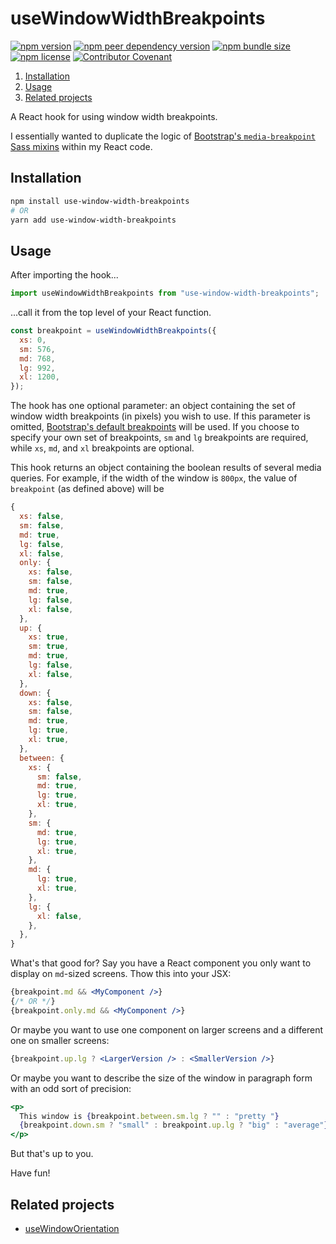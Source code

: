 # useWindowWidthBreakpoints

[![npm version](https://img.shields.io/npm/v/use-window-width-breakpoints)](https://www.npmjs.com/package/use-window-width-breakpoints "View this package on npm")
[![npm peer dependency version](https://img.shields.io/npm/dependency-version/use-window-width-breakpoints/peer/react)](https://www.npmjs.com/package/use-window-width-breakpoints "View this package on npm")
[![npm bundle size](https://img.shields.io/bundlephobia/min/use-window-width-breakpoints)](https://www.npmjs.com/package/use-window-width-breakpoints "View this package on npm")
[![npm license](https://img.shields.io/npm/l/use-window-width-breakpoints)](/LICENSE)
[![Contributor Covenant](https://img.shields.io/badge/Contributor%20Covenant-v2.0-ff69b4.svg)](/CODE_OF_CONDUCT.md)

<th><ol>
<li><a href="#installation">Installation</a></li>
<li><a href="#usage">Usage</a></li>
<li><a href="#related-projects">Related projects</a></li>
</ol></th>

A React hook for using window width breakpoints.

I essentially wanted to duplicate the logic of [Bootstrap's `media-breakpoint` Sass mixins](https://getbootstrap.com/docs/4.5/layout/overview/#responsive-breakpoints) within my React code.

<h2 id="installation">Installation</h2>

```sh
npm install use-window-width-breakpoints
# OR
yarn add use-window-width-breakpoints
```

<h2 id="usage">Usage</h2>

After importing the hook...

```js
import useWindowWidthBreakpoints from "use-window-width-breakpoints";
```

...call it from the top level of your React function.

```js
const breakpoint = useWindowWidthBreakpoints({
  xs: 0,
  sm: 576,
  md: 768,
  lg: 992,
  xl: 1200,
});
```

The hook has one optional parameter: an object containing the set of window width breakpoints (in pixels) you wish to use. If this parameter is omitted, [Bootstrap's default breakpoints](https://getbootstrap.com/docs/4.5/layout/overview/#containers) will be used. If you choose to specify your own set of breakpoints, `sm` and `lg` breakpoints are required, while `xs`, `md`, and `xl` breakpoints are optional.

This hook returns an object containing the boolean results of several media queries. For example, if the width of the window is `800px`, the value of `breakpoint` (as defined above) will be

```js
{
  xs: false,
  sm: false,
  md: true,
  lg: false,
  xl: false,
  only: {
    xs: false,
    sm: false,
    md: true,
    lg: false,
    xl: false,
  },
  up: {
    xs: true,
    sm: true,
    md: true,
    lg: false,
    xl: false,
  },
  down: {
    xs: false,
    sm: false,
    md: true,
    lg: true,
    xl: true,
  },
  between: {
    xs: {
      sm: false,
      md: true,
      lg: true,
      xl: true,
    },
    sm: {
      md: true,
      lg: true,
      xl: true,
    },
    md: {
      lg: true,
      xl: true,
    },
    lg: {
      xl: false,
    },
  },
}
```

What's that good for? Say you have a React component you only want to display on `md`-sized screens. Thow this into your JSX:

```jsx
{breakpoint.md && <MyComponent />}
{/* OR */}
{breakpoint.only.md && <MyComponent />}
```

Or maybe you want to use one component on larger screens and a different one on smaller screens:

```jsx
{breakpoint.up.lg ? <LargerVersion /> : <SmallerVersion />}
```

Or maybe you want to describe the size of the window in paragraph form with an odd sort of precision:

```jsx
<p>
  This window is {breakpoint.between.sm.lg ? "" : "pretty "}
  {breakpoint.down.sm ? "small" : breakpoint.up.lg ? "big" : "average"}.
</p>
```

But that's up to you.

Have fun!

<h2 id="related-projects">Related projects</h2>

- [useWindowOrientation](https://github.com/tywmick/use-window-orientation)
